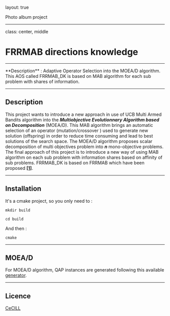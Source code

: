 layout: true
<div class="remark-header"><span><a href="" class="remark-quit-cross"><i class="fas fa-times fa-2x"></i></a></span></div>
<div class="remark-footer"><span>Photo album project
<a href="https://github.com/jbuisine/FRRMAB_DK.git" class="remark-icon-bottom"><i class="fab fa-github fa-1x"></i></a>
</span></div>

---
class: center, middle
# FRRMAB directions knowledge

<hr>
**Description** : Adaptive Operator Selection into the MOEA/D algorithm. This AOS called FRRMAB_DK is based on MAB algorithm for each sub problem with shares of information.

---
## Description

This project wants to introduce a new approach in use of UCB Multi Armed Bandits algorithm into the  ***Multiobjective Evolutionnary Algorithm based on Decomposition*** (MOEA/D).
This MAB algorithm brings an automatic selection of an operator (mutation/crossover ) used to generate new solution (offspring) in order to reduce time consuming and lead to best solutions of the search space.
The MOEA/D algorithm proposes scalar decomposition of multi objectives problem into ***n*** mono-objective problems.
The final approach of this project is to introduce a new way of using MAB algorithm on each sub problem with information shares based on affinity of sub problems. FRRMAB_DK is based on FRRMAB which have been proposed **[[1]](https://doi.org/10.1109/TEVC.2013.2239648)**.

---

## Installation

It's a cmake project, so you only need to :

```
mkdir build
```

```
cd build
```

And then :
```
cmake
```

---

## MOEA/D

For MOEA/D algorithm, QAP instances are generated following this available [generator](http://www.cs.bham.ac.uk/~jdk/mQAP/).

---

## Licence

[CeCILL](http://www.cecill.info/index.en.html)
